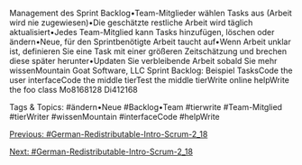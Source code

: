 Management des Sprint Backlog•Team-Mitglieder wählen Tasks aus (Arbeit wird nie zugewiesen)•Die geschätzte restliche Arbeit wird täglich aktualisiert•Jedes Team-Mitglied kann Tasks hinzufügen, löschen oder ändern•Neue, für den Sprintbenötigte Arbeit taucht auf•Wenn Arbeit unklar ist, definieren Sie eine Task mit einer größeren Zeitschätzung und brechen diese später herunter•Updaten Sie verbleibende Arbeit sobald Sie mehr wissenMountain Goat Software, LLC
Sprint Backlog: Beispiel
TasksCode the user interfaceCode the middle tierTest the middle tierWrite online helpWrite the foo class
Mo8168128
Di412168

   Tags & Topics:
   #ändern•Neue
   #Backlog•Team
   #tierwrite
   #Team-Mitglied
   #tierWriter
   #wissenMountain
   #interfaceCode
   #helpWrite

[Previous: #German-Redistributable-Intro-Scrum-2_18](German-Redistributable-Intro-Scrum-2_18.md)

[Next: #German-Redistributable-Intro-Scrum-2_18](German-Redistributable-Intro-Scrum-2_18.md)